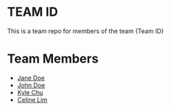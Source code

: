 # TEAM ID
This is a team repo for members of the team {Team ID}

# Team Members
* [Jane Doe](members/janeDoe.md)
* [John Doe](members/johnDoe.md)
* [Kyle Chu](members/kyleChu.md)
* [Celine Lim](members/celineLim.md)

